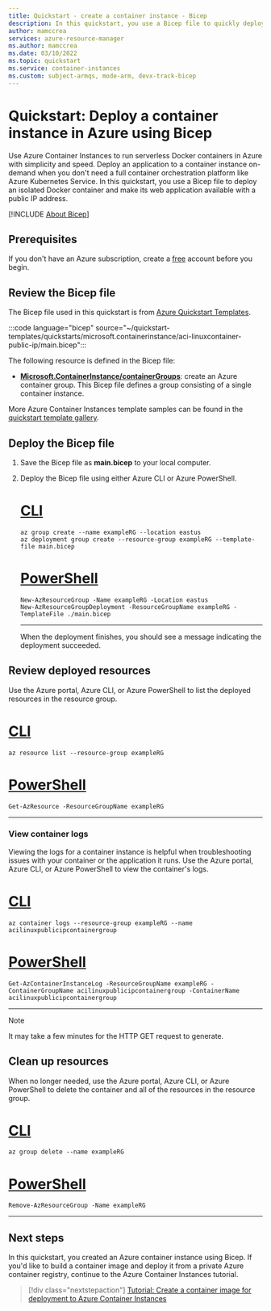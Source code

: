 ```yaml
---
title: Quickstart - create a container instance - Bicep
description: In this quickstart, you use a Bicep file to quickly deploy a containerized web app that runs in an isolated Azure container instance.
author: mamccrea
services: azure-resource-manager
ms.author: mamccrea
ms.date: 03/10/2022
ms.topic: quickstart
ms.service: container-instances
ms.custom: subject-armqs, mode-arm, devx-track-bicep
---
```


# Quickstart: Deploy a container instance in Azure using Bicep

Use Azure Container Instances to run serverless Docker containers in Azure with simplicity and speed. Deploy an application to a container instance on-demand when you don't need a full container orchestration platform like Azure Kubernetes Service. In this quickstart, you use a Bicep file to deploy an isolated Docker container and make its web application available with a public IP address.

[!INCLUDE [About Bicep](../../includes/resource-manager-quickstart-bicep-introduction.md)]

## Prerequisites

If you don't have an Azure subscription, create a [free](https://azure.microsoft.com/free/) account before you begin.

## Review the Bicep file

The Bicep file used in this quickstart is from [Azure Quickstart Templates](https://azure.microsoft.com/resources/templates/aci-linuxcontainer-public-ip/).

:::code language="bicep" source="~/quickstart-templates/quickstarts/microsoft.containerinstance/aci-linuxcontainer-public-ip/main.bicep":::

The following resource is defined in the Bicep file:

* **[Microsoft.ContainerInstance/containerGroups](/azure/templates/microsoft.containerinstance/containergroups)**: create an Azure container group. This Bicep file defines a group consisting of a single container instance.

More Azure Container Instances template samples can be found in the [quickstart template gallery](https://azure.microsoft.com/resources/templates/?resourceType=Microsoft.Containerinstance&pageNumber=1&sort=Popular).

## Deploy the Bicep file

1. Save the Bicep file as **main.bicep** to your local computer.
1. Deploy the Bicep file using either Azure CLI or Azure PowerShell.

    # [CLI](#tab/CLI)

    ```azurecli
    az group create --name exampleRG --location eastus
    az deployment group create --resource-group exampleRG --template-file main.bicep
    ```

    # [PowerShell](#tab/PowerShell)

    ```azurepowershell
    New-AzResourceGroup -Name exampleRG -Location eastus
    New-AzResourceGroupDeployment -ResourceGroupName exampleRG -TemplateFile ./main.bicep
    ```

    ---

    When the deployment finishes, you should see a message indicating the deployment succeeded.

## Review deployed resources

Use the Azure portal, Azure CLI, or Azure PowerShell to list the deployed resources in the resource group.

# [CLI](#tab/CLI)

```azurecli-interactive
az resource list --resource-group exampleRG
```

# [PowerShell](#tab/PowerShell)

```azurepowershell-interactive
Get-AzResource -ResourceGroupName exampleRG
```

---

### View container logs

Viewing the logs for a container instance is helpful when troubleshooting issues with your container or the application it runs. Use the Azure portal, Azure CLI, or Azure PowerShell to view the container's logs.

# [CLI](#tab/CLI)

```azurecli-interactive
az container logs --resource-group exampleRG --name acilinuxpublicipcontainergroup
```

# [PowerShell](#tab/PowerShell)

```azurepowershell-interactive
Get-AzContainerInstanceLog -ResourceGroupName exampleRG -ContainerGroupName acilinuxpublicipcontainergroup -ContainerName acilinuxpublicipcontainergroup
```

---

> [!NOTE]
> It may take a few minutes for the HTTP GET request to generate.

## Clean up resources

When no longer needed, use the Azure portal, Azure CLI, or Azure PowerShell to delete the container and all of the resources in the resource group.

# [CLI](#tab/CLI)

```azurecli-interactive
az group delete --name exampleRG
```

# [PowerShell](#tab/PowerShell)

```azurepowershell-interactive
Remove-AzResourceGroup -Name exampleRG
```

---

## Next steps

In this quickstart, you created an Azure container instance using Bicep. If you'd like to build a container image and deploy it from a private Azure container registry, continue to the Azure Container Instances tutorial.

> [!div class="nextstepaction"]
> [Tutorial: Create a container image for deployment to Azure Container Instances](./container-instances-tutorial-prepare-app.md)
